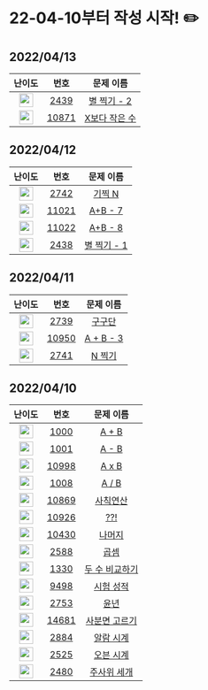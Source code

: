 # 22-04-10부터 작성 시작! ✏️

## 2022/04/13

|                            난이도                            |                      번호                      |                       문제 이름                        |
| :----------------------------------------------------------: | :--------------------------------------------: | :----------------------------------------------------: |
| <img height="25px" width="25px" src="https://static.solved.ac/tier_small/3.svg"/> |  [2439](https://www.acmicpc.net/problem/2439)  |  [별 찍기 - 2](https://www.acmicpc.net/problem/2439)   |
| <img height="25px" width="25px" src="https://static.solved.ac/tier_small/3.svg"/> | [10871](https://www.acmicpc.net/problem/10871) | [X보다 작은 수](https://www.acmicpc.net/problem/10871) |



## 2022/04/12

|                            난이도                            |                      번호                      |                      문제 이름                      |
| :----------------------------------------------------------: | :--------------------------------------------: | :-------------------------------------------------: |
| <img height="25px" width="25px" src="https://static.solved.ac/tier_small/3.svg"/> |  [2742](https://www.acmicpc.net/problem/2742)  |   [기찍 N](https://www.acmicpc.net/problem/2742)    |
| <img height="25px" width="25px" src="https://static.solved.ac/tier_small/3.svg"/> | [11021](https://www.acmicpc.net/problem/11021) |  [A+B - 7](https://www.acmicpc.net/problem/11021)   |
| <img height="25px" width="25px" src="https://static.solved.ac/tier_small/3.svg"/> | [11022](https://www.acmicpc.net/problem/11022) |  [A+B - 8](https://www.acmicpc.net/problem/11022)   |
| <img height="25px" width="25px" src="https://static.solved.ac/tier_small/3.svg"/> |  [2438](https://www.acmicpc.net/problem/2438)  | [별 찍기 - 1](https://www.acmicpc.net/problem/2438) |



## 2022/04/11

|                            난이도                            |                      번호                      |                     문제 이름                      |
| :----------------------------------------------------------: | :--------------------------------------------: | :------------------------------------------------: |
| <img height="25px" width="25px" src="https://static.solved.ac/tier_small/3.svg"/> |  [2739](https://www.acmicpc.net/problem/2739)  |   [구구단](https://www.acmicpc.net/problem/2739)   |
| <img height="25px" width="25px" src="https://static.solved.ac/tier_small/3.svg"/> | [10950](https://www.acmicpc.net/problem/10950) | [A + B - 3](https://www.acmicpc.net/problem/10950) |
| <img height="25px" width="25px" src="https://static.solved.ac/tier_small/3.svg"/> |  [2741](https://www.acmicpc.net/problem/2741)  |   [N 찍기](https://www.acmicpc.net/problem/2741)   |



## 2022/04/10

|                            난이도                            |                      번호                      |                       문제 이름                        |
| :----------------------------------------------------------: | :--------------------------------------------: | :----------------------------------------------------: |
| <img height="25px" width="25px" src="https://static.solved.ac/tier_small/1.svg"/> |  [1000](https://www.acmicpc.net/problem/1000)  |     [A + B](https://www.acmicpc.net/problem/1000)      |
| <img height="25px" width="25px" src="https://static.solved.ac/tier_small/1.svg"/> |  [1001](https://www.acmicpc.net/problem/1001)  |     [A - B](https://www.acmicpc.net/problem/1001)      |
| <img height="25px" width="25px" src="https://static.solved.ac/tier_small/1.svg"/> | [10998](https://www.acmicpc.net/problem/10998) |     [A x B](https://www.acmicpc.net/problem/10998)     |
| <img height="25px" width="25px" src="https://static.solved.ac/tier_small/1.svg"/> |  [1008](https://www.acmicpc.net/problem/1008)  |     [A / B](https://www.acmicpc.net/problem/10008)     |
| <img height="25px" width="25px" src="https://static.solved.ac/tier_small/1.svg"/> | [10869](https://www.acmicpc.net/problem/10869) |   [사칙연산](https://www.acmicpc.net/problem/10869)    |
| <img height="25px" width="25px" src="https://static.solved.ac/tier_small/1.svg"/> | [10926](https://www.acmicpc.net/problem/10926) |      [??!](https://www.acmicpc.net/problem/10926)      |
| <img height="25px" width="25px" src="https://static.solved.ac/tier_small/1.svg"/> | [10430](https://www.acmicpc.net/problem/10430) |    [나머지](https://www.acmicpc.net/problem/10430)     |
| <img height="25px" width="25px" src="https://static.solved.ac/tier_small/2.svg"/> |  [2588](https://www.acmicpc.net/problem/2588)  |      [곱셈](https://www.acmicpc.net/problem/2588)      |
| <img height="25px" width="25px" src="https://static.solved.ac/tier_small/2.svg"/> |  [1330](https://www.acmicpc.net/problem/1330)  | [두 수 비교하기](https://www.acmicpc.net/problem/1330) |
| <img height="25px" width="25px" src="https://static.solved.ac/tier_small/2.svg"/> |  [9498](https://www.acmicpc.net/problem/9498)  |   [시험 성적](https://www.acmicpc.net/problem/9498)    |
| <img height="25px" width="25px" src="https://static.solved.ac/tier_small/2.svg"/> |  [2753](https://www.acmicpc.net/problem/2753)  |      [윤년](https://www.acmicpc.net/problem/2753)      |
| <img height="25px" width="25px" src="https://static.solved.ac/tier_small/2.svg"/> | [14681](https://www.acmicpc.net/problem/14681) | [사분면 고르기](https://www.acmicpc.net/problem/14681) |
| <img height="25px" width="25px" src="https://static.solved.ac/tier_small/3.svg"/> |  [2884](https://www.acmicpc.net/problem/2884)  |   [알람 시계](https://www.acmicpc.net/problem/2884)    |
| <img height="25px" width="25px" src="https://static.solved.ac/tier_small/2.svg"/> |  [2525](https://www.acmicpc.net/problem/2525)  |   [오븐 시계](https://www.acmicpc.net/problem/2525)    |
| <img height="25px" width="25px" src="https://static.solved.ac/tier_small/2.svg"/> |  [2480](https://www.acmicpc.net/problem/2480)  |  [주사위 세개](https://www.acmicpc.net/problem/2480)   |
